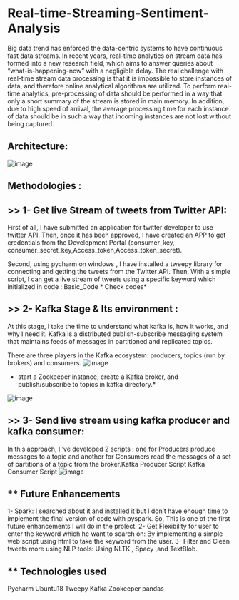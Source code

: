 # Real-time-Streaming-Sentiment-Analysis

Big data trend has enforced the data-centric systems to have continuous fast data streams.  In  recent  years,  real-time analytics on stream data has formed into a  new research field, which aims to answer queries about  “what-is-happening-now” with  a  negligible  delay.  The real challenge with real-time stream data processing is that it is impossible to store instances of data, and therefore online analytical algorithms are utilized. To  perform  real-time  analytics,  pre-processing of data should be performed in a  way that only a  short summary of the stream is stored in main memory. In addition, due to high speed of arrival, the average processing time for each instance of data should be in such a  way that incoming instances are not lost without being captured.  

## Architecture:
![image](https://user-images.githubusercontent.com/48545560/138675969-545bcb1e-7f49-4902-91f2-9e48b4a21f54.png)

## Methodologies :

## >> 1- Get live Stream of tweets from Twitter API:

First of all, I have submitted an application for twitter developer to use twitter API. Then, once it has been approved, I have created an APP to get credentials from the Development Portal (consumer_key, consumer_secret_key,Access_token,Access_token_secret).

Second, using pycharm on windows , I have installed a tweepy library for connecting and getting the tweets from the Twitter API. 
Then, With a simple script, I can get a live stream of tweets using a specific keyword which initialized  in code : Basic_Code * Check codes* 
## >> 2-  Kafka Stage & Its environment :

At this stage, I take the time to understand what kafka is, how it works, and why I need it. Kafka is a distributed publish-subscribe messaging system that maintains feeds of messages in partitioned and replicated topics. 

There are three players in the Kafka ecosystem: producers, topics (run by brokers) and consumers.
![image](https://user-images.githubusercontent.com/48545560/138676116-80e1a12a-34d8-4616-8ed3-05c801e3b7a9.png)

 * start a Zookeeper instance, create a Kafka broker, and publish/subscribe to topics in kafka directory.* 

![image](https://user-images.githubusercontent.com/48545560/138676262-cd3e512d-4562-41c5-9b2e-3b353885d92f.png)


## >> 3- Send live stream using kafka producer and kafka consumer:

In this approach, I ‘ve developed 2 scripts : one for Producers produce messages to a topic and another for Consumers read the messages of a set of partitions of a topic from the broker.Kafka Producer Script  Kafka Consumer Script 
![image](https://user-images.githubusercontent.com/48545560/138676889-d9528f84-24bc-45a7-aa50-6fd41bdf28ee.png)


## ** Future Enhancements

1- Spark: 
I searched about it and installed it but I don’t have enough time to implement the final version of code with pyspark.
So, This is one of the first future enhancements I will do in the prolect.
2- Get Flexibility for user to enter the keyword which he want to search on: 
By implementing a simple web script using html to take the keyword from the user.
3- Filter and Clean tweets more using NLP tools:
Using NLTK , Spacy ,and TextBlob.

## ** Technologies used
Pycharm
Ubuntu18
Tweepy
Kafka
Zookeeper
pandas


